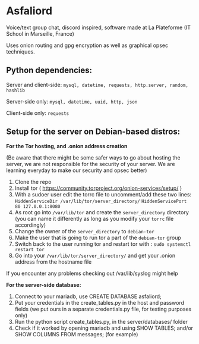 # Asfaliord
Voice/text group chat, discord inspired, software made at La Plateforme (IT School in Marseille, France)

Uses onion routing and gpg encryption as well as graphical opsec techniques.

**Python dependencies:** 
---

Server and client-side: 
`mysql, datetime, requests, http.server, random, hashlib`

Server-side only:
`mysql, datetime, uuid, http, json`

Client-side only:
`requests`

**Setup for the server on Debian-based distros:**
---

**For the Tor hosting, and .onion address creation**

(Be aware that there might be some safer ways to go about hosting the server, we are not responsible for the security of your server. We are learning everyday to make our security and opsec better)

1. Clone the repo
2. Install tor ( https://community.torproject.org/onion-services/setup/ )
3. With a sudoer user edit the torrc file to uncomment/add these two lines: 
`HiddenServiceDir /var/lib/tor/server_directory/`
`HiddenServicePort 80 127.0.0.1:8080`
4. As root go into `/var/lib/tor` and create the `server_directory` directory (you can name it differently as long as you modify your `torrc` file accordingly)
5. Change the owner of the `server_directory` to `debian-tor`
6. Make the user that is going to run tor a part of the `debian-tor` group
7. Switch back to the user running tor and restart tor with : `sudo systemctl restart tor`
8. Go into your `/var/lib/tor/server_directory/` and get your .onion address from the hostname file

If you encounter any problems checking out /var/lib/syslog might help

**For the server-side database:**
1. Connect to your mariadb, use CREATE DATABASE asfaliord;
2. Put your credentials in the create_tables.py in the host and password fields (we put ours in a separate credentials.py file, for testing purposes only)
3. Run the python script create_tables.py, in the server/databases/ folder
4. Check if it worked by opening mariadb and using SHOW TABLES; and/or SHOW COLUMNS FROM messages; (for example)